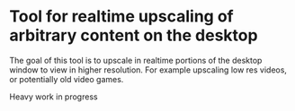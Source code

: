 # Tool for realtime upscaling of arbitrary content on the desktop

The goal of this tool is to upscale in realtime portions of the desktop window to view in higher resolution.
For example upscaling low res videos, or potentially old video games.

Heavy work in progress
